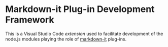 # Markdown-it Plug-in Development Framework

This is a Visual Studio Code *extension* used to facilitate development of the node.js modules playing the role of [markdown-it](https://www.npmjs.com/package/markdown-it) plug-ins.